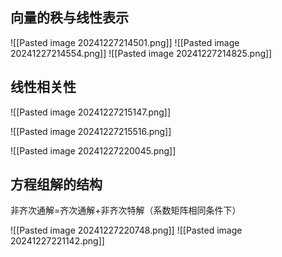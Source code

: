 ## 向量的秩与线性表示
![[Pasted image 20241227214501.png]]
![[Pasted image 20241227214554.png]]
![[Pasted image 20241227214825.png]]
## 线性相关性
![[Pasted image 20241227215147.png]]

![[Pasted image 20241227215516.png]]

![[Pasted image 20241227220045.png]]
## 方程组解的结构
非齐次通解=齐次通解+非齐次特解（系数矩阵相同条件下）

![[Pasted image 20241227220748.png]]
![[Pasted image 20241227221142.png]]
